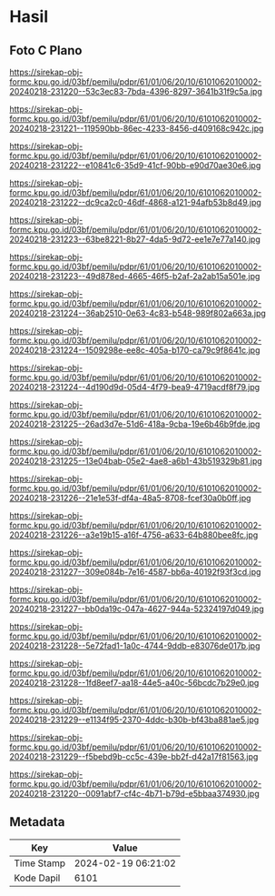 # Hasil

## Foto C Plano

https://sirekap-obj-formc.kpu.go.id/03bf/pemilu/pdpr/61/01/06/20/10/6101062010002-20240218-231220--53c3ec83-7bda-4396-8297-3641b31f9c5a.jpg

https://sirekap-obj-formc.kpu.go.id/03bf/pemilu/pdpr/61/01/06/20/10/6101062010002-20240218-231221--119590bb-86ec-4233-8456-d409168c942c.jpg

https://sirekap-obj-formc.kpu.go.id/03bf/pemilu/pdpr/61/01/06/20/10/6101062010002-20240218-231222--e10841c6-35d9-41cf-90bb-e90d70ae30e6.jpg

https://sirekap-obj-formc.kpu.go.id/03bf/pemilu/pdpr/61/01/06/20/10/6101062010002-20240218-231222--dc9ca2c0-46df-4868-a121-94afb53b8d49.jpg

https://sirekap-obj-formc.kpu.go.id/03bf/pemilu/pdpr/61/01/06/20/10/6101062010002-20240218-231223--63be8221-8b27-4da5-9d72-ee1e7e77a140.jpg

https://sirekap-obj-formc.kpu.go.id/03bf/pemilu/pdpr/61/01/06/20/10/6101062010002-20240218-231223--49d878ed-4665-46f5-b2af-2a2ab15a501e.jpg

https://sirekap-obj-formc.kpu.go.id/03bf/pemilu/pdpr/61/01/06/20/10/6101062010002-20240218-231224--36ab2510-0e63-4c83-b548-989f802a663a.jpg

https://sirekap-obj-formc.kpu.go.id/03bf/pemilu/pdpr/61/01/06/20/10/6101062010002-20240218-231224--1509298e-ee8c-405a-b170-ca79c9f8641c.jpg

https://sirekap-obj-formc.kpu.go.id/03bf/pemilu/pdpr/61/01/06/20/10/6101062010002-20240218-231224--4d190d9d-05d4-4f79-bea9-4719acdf8f79.jpg

https://sirekap-obj-formc.kpu.go.id/03bf/pemilu/pdpr/61/01/06/20/10/6101062010002-20240218-231225--26ad3d7e-51d6-418a-9cba-19e6b46b9fde.jpg

https://sirekap-obj-formc.kpu.go.id/03bf/pemilu/pdpr/61/01/06/20/10/6101062010002-20240218-231225--13e04bab-05e2-4ae8-a6b1-43b519329b81.jpg

https://sirekap-obj-formc.kpu.go.id/03bf/pemilu/pdpr/61/01/06/20/10/6101062010002-20240218-231226--21e1e53f-df4a-48a5-8708-fcef30a0b0ff.jpg

https://sirekap-obj-formc.kpu.go.id/03bf/pemilu/pdpr/61/01/06/20/10/6101062010002-20240218-231226--a3e19b15-a16f-4756-a633-64b880bee8fc.jpg

https://sirekap-obj-formc.kpu.go.id/03bf/pemilu/pdpr/61/01/06/20/10/6101062010002-20240218-231227--309e084b-7e16-4587-bb6a-40192f93f3cd.jpg

https://sirekap-obj-formc.kpu.go.id/03bf/pemilu/pdpr/61/01/06/20/10/6101062010002-20240218-231227--bb0da19c-047a-4627-944a-52324197d049.jpg

https://sirekap-obj-formc.kpu.go.id/03bf/pemilu/pdpr/61/01/06/20/10/6101062010002-20240218-231228--5e72fad1-1a0c-4744-9ddb-e83076de017b.jpg

https://sirekap-obj-formc.kpu.go.id/03bf/pemilu/pdpr/61/01/06/20/10/6101062010002-20240218-231228--1fd8eef7-aa18-44e5-a40c-56bcdc7b29e0.jpg

https://sirekap-obj-formc.kpu.go.id/03bf/pemilu/pdpr/61/01/06/20/10/6101062010002-20240218-231229--e1134f95-2370-4ddc-b30b-bf43ba881ae5.jpg

https://sirekap-obj-formc.kpu.go.id/03bf/pemilu/pdpr/61/01/06/20/10/6101062010002-20240218-231229--f5bebd9b-cc5c-439e-bb2f-d42a17f81563.jpg

https://sirekap-obj-formc.kpu.go.id/03bf/pemilu/pdpr/61/01/06/20/10/6101062010002-20240218-231220--0091abf7-cf4c-4b71-b79d-e5bbaa374930.jpg


## Metadata

| Key        | Value               |
| ---------- | ------------------- |
| Time Stamp | 2024-02-19 06:21:02 |
| Kode Dapil | 6101                |



